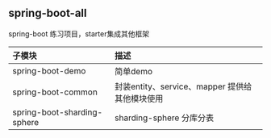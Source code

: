 
## spring-boot-all

spring-boot 练习项目，starter集成其他框架

|    子模块      |       描述      |    
|:----------|:------------- |
|   spring-boot-demo   |    简单demo     | 
|   spring-boot-common   |  封装entity、service、mapper 提供给其他模块使用   | 
|   spring-boot-sharding-sphere   |   sharding-sphere 分库分表      | 

